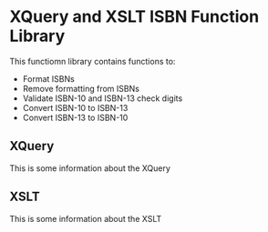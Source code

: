 XQuery and XSLT ISBN Function Library
====

This functiomn library contains functions to: 
*   Format ISBNs
*   Remove formatting from ISBNs
*   Validate ISBN-10 and ISBN-13 check digits
*   Convert ISBN-10 to ISBN-13
*   Convert ISBN-13 to ISBN-10

XQuery
----

This is some information about the XQuery 

XSLT
----

This is some information about the XSLT
